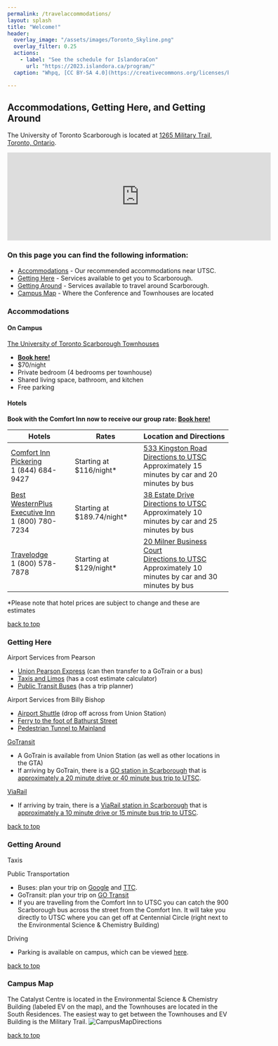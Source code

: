 ```yaml
---
permalink: /travelaccommodations/
layout: splash
title: "Welcome!"
header:
  overlay_image: "/assets/images/Toronto_Skyline.png"
  overlay_filter: 0.25
  actions:
    - label: "See the schedule for IslandoraCon" 
      url: "https://2023.islandora.ca/program/"
  caption: "Whpq, [CC BY-SA 4.0](https://creativecommons.org/licenses/by-sa/4.0), via Wikimedia Commons"

---
```


## <a name="top"/> Accommodations, Getting Here, and Getting Around

The University of Toronto Scarborough is located at [1265 Military Trail, Toronto, Ontario](https://goo.gl/maps/EpzbEp3CPgyy6kxK9).
<iframe src="https://www.google.com/maps/embed?pb=!1m18!1m12!1m3!1d2880.509810820747!2d-79.1873806!3d43.7830333!2m3!1f0!2f0!3f0!3m2!1i1024!2i768!4f13.1!3m3!1m2!1s0x89d4da6fb7abd57f%3A0xbb656e0169887bac!2sUniversity%20of%20Toronto%20Scarborough!5e0!3m2!1sen!2sca!4v1675196106252!5m2!1sen!2sca" width="600" height="200" style="border:0;" allowfullscreen="" loading="lazy" referrerpolicy="no-referrer-when-downgrade"></iframe>

### On this page you can find the following information: 

* [Accommodations](#Accommodations) - Our recommended accommodations near UTSC.
* [Getting Here](#Getting-Here) - Services available to get you to Scarborough.
* [Getting Around](#Getting-Around) - Services available to travel around Scarborough. 
* [Campus Map](#Campus-Map) - Where the Conference and Townhouses are located

### <a name="Accommodations"/> Accommodations

#### On Campus

[The University of Toronto Scarborough Townhouses](https://utsc.utoronto.ca/residences/townhouses#:~:text=There%20are%2013%20townhouse%20halls,site%20in%20a%20new%20window%20.)

* **[Book here!](https://forms.office.com/r/vK7ttCRC8k)**
* $70/night
* Private bedroom (4 bedrooms per townhouse)
* Shared living space, bathroom, and kitchen
* Free parking


#### Hotels
**Book with the Comfort Inn now to receive our group rate: [Book here!](https://www.choicehotels.com/reservations/groups/FS62Q3)**

| Hotels | Rates | Location and Directions |
|---|---|---|
| [Comfort Inn Pickering](https://www.reservations.com/hotel/comfort-inn-pickering-on?rmcid=dsa&utm_source=googleads&gclid=CjwKCAiAoL6eBhA3EiwAXDom5n9sCxFV2S00hIxgV6YwXTEnK2DUaom1Rs9hC_HVU633wpqCDVXtkxoC0TQQAvD_BwE) <br> 1 (844) 684-9427 | Starting at $116/night* | [533 Kingston Road](https://goo.gl/maps/bhCJRNYSiqH95L6S9) <br> [Directions to UTSC](https://goo.gl/maps/1HKmVV46Jr3evSkL7) <br> Approximately 15 minutes by car and 20 minutes by bus |
| [Best WesternPlus Executive Inn](https://www.bestwestern.com/en_US/book/hotel-rooms.66088.html?iata=00171890&ssob=BLBWI0003G&cid=BLBWI0003G:yext:website:66088) <br> 1 (800) 780-7234 | Starting at $189.74/night* | [38 Estate Drive](https://goo.gl/maps/LkieqDZK4NWXKeRDA) <br> [Directions to UTSC](https://goo.gl/maps/KurPSSgDFfkvMYcb6) <br> Approximately 10 minutes by car and 25 minutes by bus |
| [Travelodge](https://www.wyndhamhotels.com/en-ca/travelodge) <br> 1 (800) 578-7878 | Starting at $129/night* | [20 Milner Business Court](https://goo.gl/maps/7dBthKkwdAEyU7Bw6) <br> [Directions to UTSC](https://goo.gl/maps/ux9svXPmx7zUsxcx6) <br> Approximately 10 minutes by car and 30 minutes by bus |

*Please note that hotel prices are subject to change and these are estimates

[back to top](#top)

### <a name="Getting-Here"/> Getting Here 

Airport Services from Pearson

* [Union Pearson Express](https://www.torontopearson.com/en/transportation-and-parking/up-express) (can then transfer to a GoTrain or a bus)
* [Taxis and Limos](https://www.torontopearson.com/en/transportation-and-parking/taxis-and-limos) (has a cost estimate calculator)
* [Public Transit Buses](https://www.torontopearson.com/en/transportation-and-parking/public-transit-buses) (has a trip planner)

Airport Services from Billy Bishop

* [Airport Shuttle](https://www.nieuport.com/shuttle-bus-tracker) (drop off across from Union Station)
* [Ferry to the foot of Bathurst Street](https://www.billybishopairport.com/to-from/ferry)
* [Pedestrian Tunnel to Mainland](https://www.billybishopairport.com/to-from/pedestrian-tunnel)

[GoTransit](https://www.gotransit.com/en/)

* A GoTrain is available from Union Station (as well as other locations in the GTA)
* If arriving by GoTrain, there is a [GO station in Scarborough](https://www.gotransit.com/en/stations-stops-parking/find-a-station-or-stop/results?stationCode=SC&searchResults=true) that is [approximately a 20 minute drive or 40 minute bus trip to UTSC](https://goo.gl/maps/ditMqmrxzyPsAzxv8).

[ViaRail](https://www.viarail.ca/en)

* If arriving by train, there is a [ViaRail station in Scarborough](https://www.viarail.ca/en/explore-our-destinations/stations/ontario/guildwood) that is [approximately a 10 minute drive or 15 minute bus trip to UTSC](https://goo.gl/maps/tgEmwkiK8ce3WDmN7). 

[back to top](#top)

### <a name="Getting-Around"/> Getting Around


Taxis


Public Transportation

* Buses: plan your trip on [Google](https://www.google.com/maps/dir/University+of+Toronto+Scarborough,+1265+Military+Trail,+Scarborough,+ON+M1C+1A4/Union,+55+Front+St+W,+Toronto,+ON+M5J+1E6/@43.7827635,-79.2016937,14.75z/data=!4m14!4m13!1m5!1m1!1s0x89d4da6fb7abd57f:0xbb656e0169887bac!2m2!1d-79.1873806!2d43.7830333!1m5!1m1!1s0x882b34d334933a71:0x63d8a0ae303a1e65!2m2!1d-79.3806321!2d43.6452417!3e3) and [TTC](https://www.ttc.ca/routes-and-schedules#/).
* GoTransit: plan your trip on [GO Transit](https://www.gotransit.com/en/trip-planning/plan-your-trip) 
* If you are travelling from the Comfort Inn to UTSC you can catch the 900 Scarborough bus across the street from the Comfort Inn. It will take you directly to UTSC where you can get off at Centennial Circle (right next to the Environmental Science & Chemistry Building)


Driving

* Parking is available on campus, which can be viewed [here](https://www.utsc.utoronto.ca/home/parking-utsc).

[back to top](#top)

### <a name="Campus-Map"/> Campus Map
The Catalyst Centre is located in the Environmental Science & Chemistry Building (labeled EV on the map), and the Townhouses are located in the South Residences. The easiest way to get between the Townhouses and EV Building is the Military Trail.
![CampusMapDirections](https://github.com/islandora-community/IslandoraCon2023/assets/122306010/44b21e79-f873-4f01-aef7-5421f8a0e956)

[back to top](#top)
